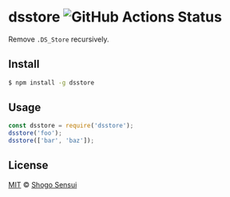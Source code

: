 # dsstore ![GitHub Actions Status](https://github.com/1000ch/node-dsstore/workflows/test/badge.svg?branch=master)

Remove `.DS_Store` recursively.

## Install

```bash
$ npm install -g dsstore
```

## Usage

```javascript
const dsstore = require('dsstore');
dsstore('foo');
dsstore(['bar', 'baz']);
```

## License

[MIT](https://1000ch.mit-license.org) © [Shogo Sensui](https://github.com/1000ch)
